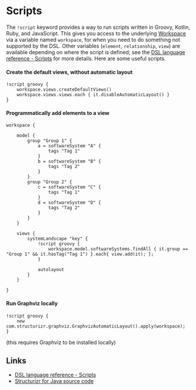 # Scripts

The `!script` keyword provides a way to run scripts written in Groovy, Kotlin, Ruby, and JavaScript.
This gives you access to the underlying [Workspace](https://github.com/structurizr/java/blob/master/structurizr-core/src/com/structurizr/Workspace.java) via a variable named `workspace`,
for when you need to do something not supported by the DSL.
Other variables (`element`, `relationship`, `view`) are available depending on where the script is defined; see the [DSL language reference - Scripts](../../language-reference.md#scripts) for more details.
Here are some useful scripts.

#### Create the default views, without automatic layout

```
!script groovy {
    workspace.views.createDefaultViews()
    workspace.views.views.each { it.disableAutomaticLayout() }
}
```

#### Programmatically add elements to a view

```
workspace {

    model {
        group "Group 1" {
            a = softwareSystem "A" {
                tags "Tag 1"
            }
            b = softwareSystem "B" {
                tags "Tag 2"
            }
        }
        group "Group 2" {
            c = softwareSystem "C" {
                tags "Tag 1"
            }
            d = softwareSystem "D" {
                tags "Tag 2"
            }
        }
    }

    views {
        systemLandscape "key" {
            !script groovy {
                workspace.model.softwareSystems.findAll { it.group == "Group 1" && it.hasTag("Tag 1") }.each{ view.add(it); };
            }

            autolayout
        }
    }

}
```

#### Run Graphviz locally

```
!script groovy {
    new com.structurizr.graphviz.GraphvizAutomaticLayout().apply(workspace);
}
```

(this requires Graphviz to be installed locally)

## Links

- [DSL language reference - Scripts](https://github.com/structurizr/dsl/blob/master/docs/language-reference.md#scripts)
- [Structurizr for Java source code](https://github.com/structurizr/java/tree/master/structurizr-core/src/com/structurizr)
